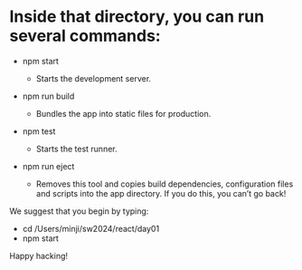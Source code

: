 # Inside that directory, you can run several commands:

  - npm start
    - Starts the development server.

  - npm run build
    - Bundles the app into static files for production.

  - npm test
    - Starts the test runner.

  - npm run eject
    - Removes this tool and copies build dependencies, configuration files
    and scripts into the app directory. If you do this, you can’t go back!

We suggest that you begin by typing:

  - cd /Users/minji/sw2024/react/day01
  - npm start

Happy hacking!